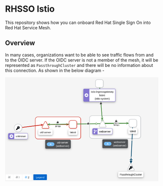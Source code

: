 # RHSSO Istio

This repository shows how you can onboard Red Hat Single Sign On into Red Hat Service Mesh.

## Overview

In many cases, organizations want to be able to see traffic flows from and to the OIDC server. If the OIDC server is not a member of the mesh, it will be represented as `PassthroughCluster` and there will be no information about this connection. As shown in the below diagram -

![](images/rhsso-not-in-mesh.png)
